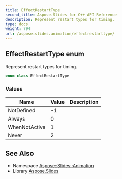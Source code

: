 ```yaml
---
title: EffectRestartType
second_title: Aspose.Slides for C++ API Reference
description: Represent restart types for timing.
type: docs
weight: 794
url: /aspose.slides.animation/effectrestarttype/
---
```

## EffectRestartType enum


Represent restart types for timing.

```cpp
enum class EffectRestartType
```

### Values

| Name | Value | Description |
| --- | --- | --- |
| NotDefined | -1 |  |
| Always | 0 |  |
| WhenNotActive | 1 |  |
| Never | 2 |  |

## See Also

* Namespace [Aspose::Slides::Animation](../)
* Library [Aspose.Slides](../../)